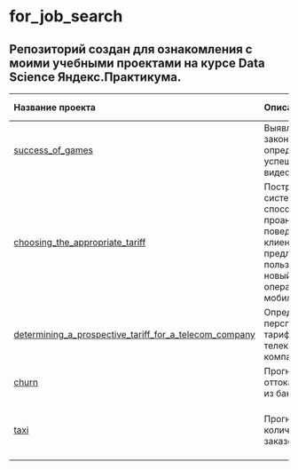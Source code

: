 # for_job_search
## Репозиторий создан для ознакомления с моими учебными проектами на курсе Data Science Яндекс.Практикума.

|Название проекта|Описание|Используемые библиотеки|
|:---|:---|:---|
|[success_of_games](success_of_games)|Выявление закономерностей, определяющих успешность видеоигр.|*pandas, numpy, math, matplotlib, scipy, seaborn*|
|[choosing_the_appropriate_tariff](choosing_the_appropriate_tariff)|Построение системы, способную проанализировать поведение клиентов и предложить пользователям новый тариф оператора мобильной связи.|*pandas, numpy, matplotlib, scikit-learn*|
|[determining_a_prospective_tariff_for_a_telecom_company](determining_a_prospective_tariff_for_a_telecom_company.ipynb)|Определение перспективного тарифа для телеком компании.|*pandas, numpy, matplotlib, scipy, math*|
|[churn](churn.ipynb)|Прогнозирование оттока клиентов из банка.|*pandas, numpy, matplotlib, sklearn*|
|[taxi](taxi.ipynb)|Прогнозирование количества заказов такси.|*pandas, numpy, matplotlib, sklearn, time, catboost, lightgbm*|
